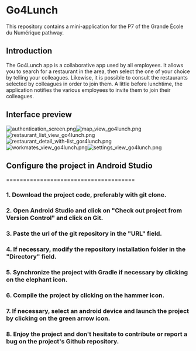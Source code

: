 # Go4Lunch

This repository contains a mini-application for the P7 of the Grande École du Numérique pathway.

## Introduction

The Go4Lunch app is a collaborative app used by all employees. It allows you to search for a restaurant in the area, then select the one of your choice by telling your colleagues. Likewise, it is possible to consult the restaurants selected by colleagues in order to join them. A little before lunchtime, the application notifies the various employees to invite them to join their colleagues.

## Interface preview
![authentication_screen.png ](img/authentication_screen.png )![map_view_go4lunch.png](img/map_view_go4lunch.png)![restaurant_list_view_go4lunch.png](img/restaurant_list_view_go4lunch.png)![restaurant_detail_with-list_gor4lunch.png](img/restaurant_detail_with-list_gor4lunch.png)
![workmates_view_go4lunch.png](img/workmates_view_go4lunch.png)![settings_view_go4lunch.png](img/settings_view_go4lunch.png)
## Configure the project in Android Studio
======================================

### 1. Download the project code, preferably with git clone.

### 2. Open Android Studio and click on "Check out project from Version Control" and click on Git.
### 3. Paste the url of the git repository in the "URL" field.
### 4. If necessary, modify the repository installation folder in the "Directory" field.

### 5. Synchronize the project with Gradle if necessary by clicking on the elephant icon.
### 6. Compile the project by clicking on the hammer icon.
### 7. If necessary, select an android device and launch the project by clicking on the green arrow icon.

### 8. Enjoy the project and don't hesitate to contribute or report a bug on the project's Github repository.
